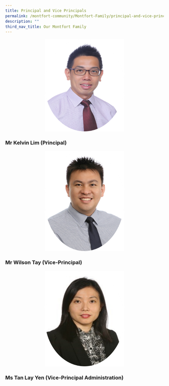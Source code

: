 ```yaml
---
title: Principal and Vice Principals
permalink: /montfort-community/Montfort-Family/principal-and-vice-principals/
description: ""
third_nav_title: Our Montfort Family
---
```

<center><img src="/images/Principal.png" style="width:50%;"></center>

### Mr Kelvin Lim (Principal)

<center><img src="/images/Vice%20Principal%201.png" style="width:50%;"></center>

### Mr Wilson Tay (Vice-Principal)  

<center><img src="/images/Vice%20P%202.png" style="width:50%;"></center>

### Ms Tan Lay Yen (Vice-Principal Administration)
